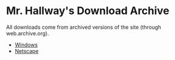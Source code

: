 # Mr. Hallway's Download Archive
All downloads come from archived versions of the site (through web.archive.org). 

 - [Windows](www.windows.com)
 - [Netscape](www.netscape.com)

